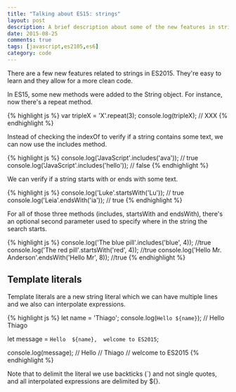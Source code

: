 ```yaml
---
title: "Talking about ES15: strings"
layout: post
description: A brief description about some of the new features in strings on ES2015
date: 2015-08-25
comments: true
tags: [javascript,es2105,es6]
category: code
---
```

There are a few new features related to strings in ES2015. They're easy to learn and they allow for a more clean code.<!-- more -->
 
In ES15, some new methods were added to the String object. For instance, now there's a repeat method.

{% highlight js %}
var tripleX = 'X'.repeat(3);
console.log(tripleX); // XXX
{% endhighlight %}

Instead of checking the indexOf to verify if a string contains some text, we can now use the includes method.

{% highlight js %}
console.log('JavaScript'.includes('ava')); // true
console.log('JavaScript'.includes('hello')); // false
{% endhighlight %}

We can verify if a string starts with or ends with some text.

{% highlight js %}
console.log('Luke'.startsWith('Lu')); // true
console.log('Leia'.endsWith('ia')); // true
{% endhighlight %}

For all of those three methods (includes, startsWith and endsWith), there's an optional second parameter used to specify where in the string the search starts.

{% highlight js %}
console.log('The blue pill'.includes('blue', 4)); //true
console.log('The red pill'.startsWith('red', 4)); //true
console.log('Hello Mr. Anderson'.endsWith('Hello Mr', 8)); //true
{% endhighlight %}

<script async src="//pagead2.googlesyndication.com/pagead/js/adsbygoogle.js"></script>
<!-- Responsive content -->
<ins class="adsbygoogle"
     style="display:block"
     data-ad-client="ca-pub-1865353648221711"
     data-ad-slot="8499334570"
     data-ad-format="auto"></ins>
<script>
(adsbygoogle = window.adsbygoogle || []).push({});
</script>

## Template literals

Template literals are a new string literal which we can have multiple lines and we also can interpolate expressions.

{% highlight js %}
let name = 'Thiago';
console.log(`Hello ${name}`); // Hello Thiago

let message = `Hello 
${name}, 
welcome to ES2015`;

console.log(message); 
// Hello
// Thiago
// welcome to ES2015
{% endhighlight %}

Note that to delimit the literal we use backticks (`) and not single quotes, and all interpolated expressions are delimited by ${}.